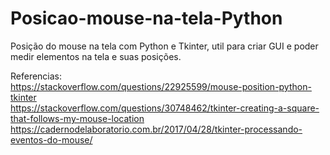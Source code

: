 # Posicao-mouse-na-tela-Python
Posição do mouse na tela com Python e Tkinter, util para criar GUI e poder medir elementos na tela e suas posições.

Referencias:<br>
https://stackoverflow.com/questions/22925599/mouse-position-python-tkinter <br>
https://stackoverflow.com/questions/30748462/tkinter-creating-a-square-that-follows-my-mouse-location <br>
https://cadernodelaboratorio.com.br/2017/04/28/tkinter-processando-eventos-do-mouse/ <br>
